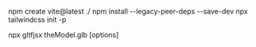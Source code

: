 npm create vite@latest ./
npm install --legacy-peer-deps --save-dev
npx tailwindcss init -p

npx gltfjsx theModel.glb [options] 